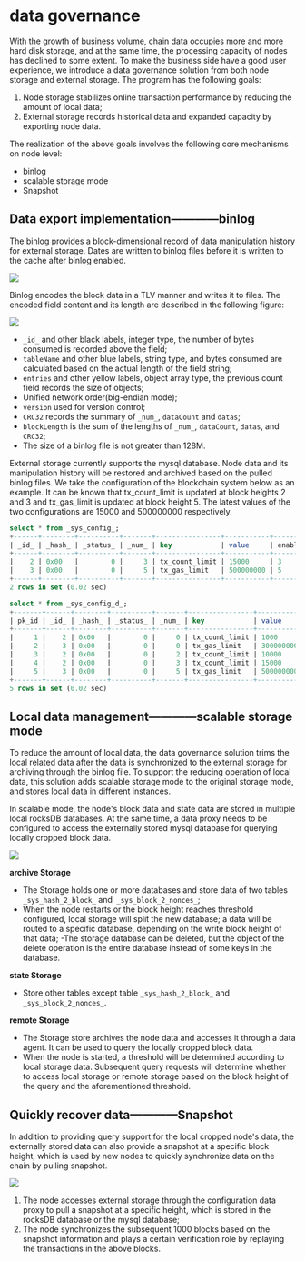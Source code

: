 # data governance

With the growth of business volume, chain data occupies more and more hard disk storage, and at the same time, the processing capacity of nodes has declined to some extent. To make the business side have a good user experience, we introduce a data governance solution from both node storage and external storage. The program has the following goals:

1. Node storage stabilizes online transaction performance by reducing the amount of local data;
2. External storage records historical data and expanded capacity by exporting node data.

The realization of the above goals involves the following core mechanisms on node level:

- binlog
- scalable storage mode
- Snapshot

## Data export implementation————binlog

The binlog provides a block-dimensional record of data manipulation history for external storage. Dates are written to binlog files before it is written to the cache after binlog enabled.

![](../../../images/storage/storage_architecture.png)

Binlog encodes the block data in a TLV manner and writes it to files. The encoded field content and its length are described in the following figure:

![](../../../images/storage/binlog_TLV.png)

- `_id_` and other black labels, integer type, the number of bytes consumed is recorded above the field;
- `tableName` and other blue labels, string type, and bytes consumed are calculated based on the actual length of the field string;
- `entries` and other yellow labels, object array type, the previous count field records the size of objects;
- Unified network order(big-endian mode);
- `version` used for version control;
- `CRC32` records the summary of `_num_`, `dataCount` and `datas`;
- `blockLength` is the sum of the lengths of `_num_`, `dataCount`, `datas`, and `CRC32`;
- The size of a binlog file is not greater than 128M.

External storage currently supports the mysql database. Node data and its manipulation history will be restored and archived based on the pulled binlog files. We take the configuration of the blockchain system below as an example. It can be known that tx_count_limit is updated at block heights 2 and 3 and tx_gas_limit is updated at block height 5. The latest values of the two configurations are 15000 and 500000000 respectively.

```sql
select * from _sys_config_;
+------+--------+----------+-------+----------------+-----------+------------+
| _id_ | _hash_ | _status_ | _num_ | key            | value     | enable_num |
+------+--------+----------+-------+----------------+-----------+------------+
|    2 | 0x00   |        0 |     3 | tx_count_limit | 15000     | 3          |
|    3 | 0x00   |        0 |     5 | tx_gas_limit   | 500000000 | 5          |
+------+--------+----------+-------+----------------+-----------+------------+
2 rows in set (0.02 sec)

select * from _sys_config_d_;
+-------+------+--------+----------+-------+----------------+-----------+------------+
| pk_id | _id_ | _hash_ | _status_ | _num_ | key            | value     | enable_num |
+-------+------+--------+----------+-------+----------------+-----------+------------+
|     1 |    2 | 0x00   |        0 |     0 | tx_count_limit | 1000      | 0          |
|     2 |    3 | 0x00   |        0 |     0 | tx_gas_limit   | 300000000 | 0          |
|     3 |    2 | 0x00   |        0 |     2 | tx_count_limit | 10000     | 2          |
|     4 |    2 | 0x00   |        0 |     3 | tx_count_limit | 15000     | 3          |
|     5 |    3 | 0x00   |        0 |     5 | tx_gas_limit   | 500000000 | 5          |
+-------+------+--------+----------+-------+----------------+-----------+------------+
5 rows in set (0.02 sec)
```

## Local data management————scalable storage mode

To reduce the amount of local data, the data governance solution trims the local related data after the data is synchronized to the external storage for archiving through the binlog file. To support the reducing operation of local data, this solution adds scalable storage mode to the original storage mode, and stores local data in different instances.

In scalable mode, the node's block data and state data are stored in multiple local rocksDB databases. At the same time, a data proxy needs to be configured to access the externally stored mysql database for querying locally cropped block data.

![](../../../images/storage/scalable.png)

**archive Storage**

- The Storage holds one or more databases and store data of two tables `_sys_hash_2_block_` and` _sys_block_2_nonces_`;
- When the node restarts or the block height reaches threshold configured, local storage will split the new database; a data will be routed to a specific database, depending on the write block height of that data;
-The storage database can be deleted, but the object of the delete operation is the entire database instead of some keys in the database.

**state Storage**

- Store other tables except table `_sys_hash_2_block_` and` _sys_block_2_nonces_`.

**remote Storage**

- The Storage store archives the node data and accesses it through a data agent. It can be used to query the locally cropped block data.
- When the node is started, a threshold will be determined according to local storage data. Subsequent query requests will determine whether to access local storage or remote storage based on the block height of the query and the aforementioned threshold.

## Quickly recover data————Snapshot

In addition to providing query support for the local cropped node's data, the externally stored data can also provide a snapshot at a specific block height, which is used by new nodes to quickly synchronize data on the chain by pulling snapshot.

![](../../../images/storage/fast_sync.png)

1. The node accesses external storage through the configuration data proxy to pull a snapshot at a specific height, which is stored in the rocksDB database or the mysql database;
2. The node synchronizes the subsequent 1000 blocks based on the snapshot information and plays a certain verification role by replaying the transactions in the above blocks.